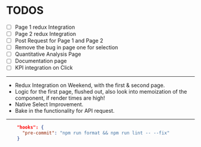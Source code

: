 # TODOS

- [ ] Page 1 redux Integration
- [ ] Page 2 redux Integration
- [ ] Post Request for Page 1 and Page 2
- [ ] Remove the bug in page one for selection
- [ ] Quantitative Analysis Page
- [ ] Documentation page
- [ ] KPI integration on Click

---

- Redux Integration on Weekend, with the first & second page.
- Logic for the first page, flushed out, also look into memoization of the component, if render times are high!
- Native Select Improvement.
- Bake in the functionality for API request.

---

``` json
    "hooks": {
      "pre-commit": "npm run format && npm run lint -- --fix"
    }
```
